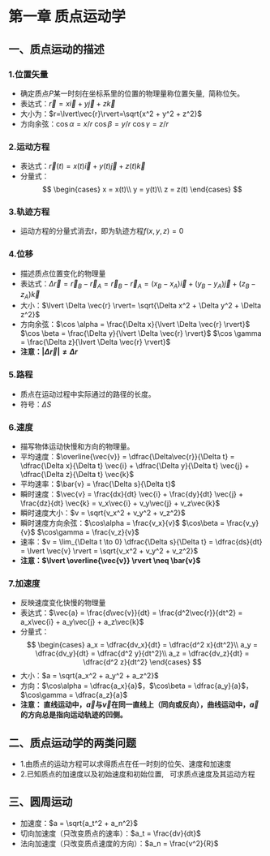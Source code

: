 # 第一章 质点运动学
## 一、质点运动的描述
### 1.位置矢量
- 确定质点$P$某一时刻在坐标系里的位置的物理量称位置矢量,  简称位矢。
- 表达式：$\vec{r}=x\vec{i} + y\vec{j} + z\vec{k}$
- 大小为：$r=\lvert\vec{r}\rvert=\sqrt{x^2 + y^2 + z^2}$
- 方向余弦：$\cos \alpha=x / r$  $\cos \beta=y / r$  $\cos \gamma=z / r$
### 2.运动方程
- 表达式：$\vec{r}(t)=x(t)\vec{i} + y(t)\vec{j} + z(t)\vec{k}$
- 分量式：
$$
\begin{cases}
x = x(t)\\
y = y(t)\\
z = z(t)
\end{cases}
$$
### 3.轨迹方程
- 运动方程的分量式消去$t$，即为轨迹方程$f(x,y,z)=0$
### 4.位移
- 描述质点位置变化的物理量
- 表达式：$\Delta\vec{r}=\vec{r}_B - \vec{r}_A=\vec{r}_B - \vec{r}_A = (x_B - x_A)\vec{i} + (y_B - y_A)\vec{j} + (z_B - z_A)\vec{k}$
- 大小：$\lvert \Delta \vec{r} \rvert= \sqrt{\Delta x^2 + \Delta y^2 + \Delta z^2}$
- 方向余弦：$\cos \alpha = \frac{\Delta x}{\lvert \Delta \vec{r} \rvert}$  $\cos \beta = \frac{\Delta y}{\lvert \Delta \vec{r} \rvert}$  $\cos \gamma = \frac{\Delta z}{\lvert \Delta \vec{r} \rvert}$
- **注意：$\lvert \Delta \vec{r} \rvert \neq \Delta r$**
### 5.路程
- 质点在运动过程中实际通过的路径的长度。
- 符号：$\Delta S$
### 6.速度
- 描写物体运动快慢和方向的物理量。
- 平均速度：$\overline{\vec{v}} = \dfrac{\Delta\vec{r}}{\Delta t} = \dfrac{\Delta x}{\Delta t} \vec{i} + \dfrac{\Delta y}{\Delta t} \vec{j} + \dfrac{\Delta z}{\Delta t} \vec{k}$
- 平均速率：$\bar{v} = \frac{\Delta s}{\Delta t}$
- 瞬时速度：$\vec{v} = \frac{dx}{dt} \vec{i} + \frac{dy}{dt} \vec{j} + \frac{dz}{dt} \vec{k} = v_x\vec{i} + v_y\vec{j} + v_z\vec{k}$
- 瞬时速度大小：$v = \sqrt{v_x^2 + v_y^2 + v_z^2}$
- 瞬时速度方向余弦：$\cos\alpha = \frac{v_x}{v}$  $\cos\beta = \frac{v_y}{v}$  $\cos\gamma = \frac{v_z}{v}$
- 速率：$v = \lim_{\Delta t \to 0} \dfrac{\Delta s}{\Delta t} = \dfrac{ds}{dt} = \lvert \vec{v} \rvert = \sqrt{v_x^2 + v_y^2 + v_z^2}$
- **注意：$\lvert \overline{\vec{v}} \rvert \neq \bar{v}$**
### 7.加速度
- 反映速度变化快慢的物理量
- 表达式：$\vec{a} = \frac{d\vec{v}}{dt} = \frac{d^2\vec{r}}{dt^2} = a_x\vec{i} + a_y\vec{j} + a_z\vec{k}$
- 分量式：
$$
\begin{cases}
a_x = \dfrac{dv_x}{dt} = \dfrac{d^2 x}{dt^2}\\
a_y = \dfrac{dv_y}{dt} = \dfrac{d^2 y}{dt^2}\\
a_z = \dfrac{dv_z}{dt} = \dfrac{d^2 z}{dt^2}
\end{cases}
$$
- 大小：$a = \sqrt{a_x^2 + a_y^2 + a_z^2}$
- 方向：$\cos\alpha = \dfrac{a_x}{a}$，$\cos\beta = \dfrac{a_y}{a}$，$\cos\gamma = \dfrac{a_z}{a}$
- **注意： 直线运动中，$\vec{a}$与$\vec{v}$在同一直线上（同向或反向），曲线运动中，$\vec{a}$的方向总是指向运动轨迹的凹侧。**

## 二、质点运动学的两类问题
- 1.由质点的运动方程可以求得质点在任一时刻的位矢、速度和加速度
- 2.已知质点的加速度以及初始速度和初始位置,   可求质点速度及其运动方程

## 三、圆周运动
- 加速度：$a = \sqrt{a_t^2 + a_n^2}$
- 切向加速度（只改变质点的速率）：$a_t = \frac{dv}{dt}$
- 法向加速度（只改变质点速度的方向）：$a_n = \frac{v^2}{R}$